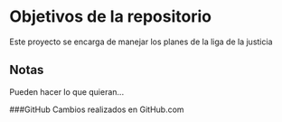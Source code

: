 # Objetivos de la repositorio

Este proyecto se encarga de manejar los planes de la liga de la justicia


## Notas
Pueden hacer lo que quieran...


###GitHub
Cambios realizados en GitHub.com
